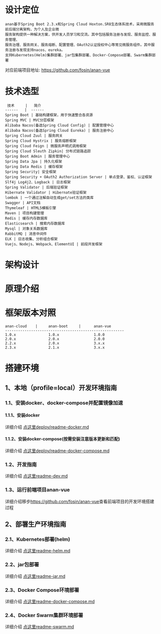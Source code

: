 # 设计定位
    anan基于Spring Boot 2.3.x和Spring Cloud Hoxton.SR8生态体系技术，采用微服务前后端分离架构，为个人及企业微
    服务架构提供一种解决方案，供开发人员学习和交流。其中包括服务注册与发现、服务监控、服务管理、
    服务治理、服务网关、服务熔断、配置管理、OAuth2认证授权中心等常见微服务组件。其中服务注册与发现支持nacos、eureka。
    支持Kubernetes(Helm)集群部署、jar包集群部署、Docker-Compose部署、Swarm集群部署
对应前端项目地址: <https://github.com/fosin/anan-vue>
# 技术选型
     技术     |   简介 
    ------   |  ------
    Spring Boot | 基础构建框架，用于快速整合各资源 
    Spring MVC | MVC分层框架 
    Alibaba Nacos(备选Spring Cloud Config) | 配置管理中心 
    Alibaba Nacos(备选Spring Cloud Eureka) | 服务注册中心 
    Spring Cloud Zuul | 服务网关 
    Spring Cloud Hystrix | 服务熔断框架 
    Spring Cloud Feign | 微服务声明式调用框架 
    Spring Cloud Sleuth Zipkin| 分布式链路追踪
    Spring Boot Admin | 服务管理中心 
    Spring Data Jpa | 持久化框架 
    Spring Data Redis | 缓存框架 
    Spring Security| 安全框架 
    Spring Security + OAuth2 Authorization Server | 单点登录、鉴权、认证框架
    Slf4j Log4j2、Logback | 日志框架
    Spring Validator | 后端验证框架 
    Hibernate Validator | Hibernate验证框架 
    lombok | 一个通过注解自动生成get/set方法的类库 
    Swagger | API文档
    Thymeleaf | HTML5模板引擎  
    Maven | 项目构建管理  
    Redis | 缓存内存数据库 
    Elasticsearch | 搜索内存数据库 
    Mysql | 对象关系数据库 
    RabbitMQ | 消息中间件
    ELK | 日志收集、分析组合框架
    Vuejs、Nodejs、Webpack、ElementUI | 前段开发框架
# 架构设计

# 原理介绍

# 框架版本对照
    anan-cloud    |     anan-boot     |      anan-vue
    -------------------------------------------------------
    1.0.x               1.0.x                1.0.0         
    2.0.x               2.0.x                2.0.0         
    2.2.x               2.0.x                3.x.x
    2.3.x               2.1.x                3.x.x
# 搭建环境
## 1、本地（profile=local）开发环境指南
### 1.1、安装docker、docker-compose并配置镜像加速
#### 1.1.1、安装docker
详细介绍 [点这里deploy/readme-docker.md](deploy/readme-docker.md) 
#### 1.1.2、安装docker-compose(按需安装注意版本更新和匹配)
详细介绍 [点这里deploy/readme-docker-compose.md](deploy/readme-docker-compose.md) 
### 1.2、开发指南
详细介绍 [点这里readme-dev.md](readme-dev.md) 
### 1.3、运行前端项目anan-vue
详细介绍移步<https://github.com/fosin/anan-vue>查看前端项目的开发环境搭建过程
## 2、部署生产环境指南
### 2.1、Kubernetes部署(helm)
详细介绍 [点这里readme-helm.md](deploy/helm/readme-helm.md) 
### 2.2、jar包部署
详细介绍 [点这里readme-jar.md](deploy/jar/readme-jar.md) 
### 2.3、Docker Compose环境部署
详细介绍 [点这里readme-docker-compose.md](deploy/readme-docker-compose.md)
### 2.4、Docker Swarm集群环境部署
详细介绍 [点这里readme-swarm.md](deploy/swarm/readme-swarm.md) 
   

